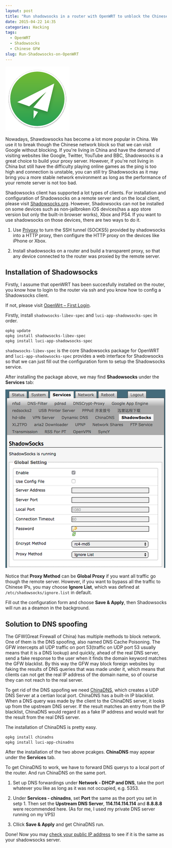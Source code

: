 ```yaml
---
layout: post
title: "Run shadowsocks in a router with OpenWRT to unblock the Chinese network block"
date: 2015-04-22 14:35
categories: Hacking
tags:
  - OpenWRT
  - Shadowsocks
  - Chinese GFW
slug: Run-Shadowsocks-on-OpenWRT
---
```


![Shadowsocks](/images/Shadowsocks_logo.png)

Nowadays, Shawdowsocks has become a lot more popular in China. We use it to break though the Chinese network block so that we can visit Google without blocking. If you're living in China and have the demand of visiting websites like Google, Twitter, YouTube and BBC, Shadowsocks is a great choice to build your proxy server. However, if you're not living in China but still have the difficulty playing online games as the ping is too high and connection is unstable, you can still try Shadowsocks as it may bring you a more stable network environment as long as the performance of your remote server is not too bad.

Shadowsocks client has supported a lot types of clients. For installation and configuration of Shadowsocks on a remote server and on the local client, please visit [Shadowsocks.org](http://shadowsocks.org/en/index.html). However, Shadowsocks can not be installed on some devices such as non-jailbroken iOS devices(has a app store version but only the built-in browser works), Xbox and PS4. If you want to use shadowsocks on those devices, there are two ways to do it.

1. Use [Privoxy](www.privoxy.org) to turn the SSH tunnel (SOCKS5) provided by shadowsocks into a HTTP proxy, then configure the HTTP proxy on the devices like iPhone or Xbox.

2. Install shadowsocks on a router and build a transparent proxy, so that any device connected to the router was proxied by the remote server.

## Installation of Shadowsocks

Firstly, I assume that openWRT has been succesfully installed on the router, you know how to login to the router via ssh and you know how to config a Shadowsocks client.

If not, please visit [OpenWrt – First Login](http://wiki.openwrt.org/doc/howto/firstlogin).

Firstly, install `shadowsocks-libev-spec` and `luci-app-shadowsocks-spec` in order.

    opkg update
    opkg install shadowsocks-libev-spec
    opkg install luci-app-shadowsocks-spec

`shadowsocks-libev-spec` is the core Shadowsocks package for OpenWRT and `luci-app-shadowsocks-spec` provides a web interface for Shadowsocks so that we can just fill out the configuration form to setup the Shadowsocks service.

After installing the package above, we may find **Shadowsocks** under the **Services** tab:

![OpenWRT Shawdowsocks](/images/openwrt.png)

Notice that **Proxy Method** can be **Global Proxy** if you want all traffic go though the remote server. However, if you want to bypass all the traffic to Chinese IPs, you may choose **Ignore List**, which was defined at `/etc/shadowsocks/ignore.list` in default.

Fill out the configuration form and choose **Save & Apply**, then Shadowsocks will run as a deamon in the background.

## Solution to DNS spoofing

The GFW(Great Firewall of China) has multiple methods to block network. One of them is the DNS spoofing, also named DNS Cache Poisoning. The GFW intercepts all UDP traffic on port 53(traffic on UDP port 53 usually means that it is a DNS lookup) and quickly, ahead of the real DNS server, send a fake response to the user when it finds the domain keyword matches the GFW blacklist. By this way the GFW may block foreign websites by faking the results of DNS queries that was made under it, which means that clients can not get the real IP address of the domain name, so of course they can not reach to the real server.

To get rid of the DNS sppofing we need [ChinaDNS](https://github.com/clowwindy/ChinaDNS), which creates a UDP DNS Server at a certian local port. ChinaDNS has a built-in IP blacklist. When a DNS query was made by the client to the ChinaDNS server, it looks up from the upstream DNS server. If the result matches an entry from the IP blacklist, ChinaDNS would regard it as a fake IP address and would wait for the result from the real DNS server.

The installation of ChinaDNS is pretty easy.

    opkg install chinadns
    opkg install luci-app-chinadns

After the installation of the two above pcakges. **ChinaDNS** may appear under the **Services** tab.

To get ChinaDNS to work, we have to forward DNS querys to a local port of the router. And run ChinaDNS on the same port.

1. Set up DNS forwardings under **Network - DHCP and DNS**, take the port whatever you like as long as it was not occupied, e.g. 5353.

2. Under **Services - chinadns**, set **Port** the same as the port you set in setp 1. Then set the **Upstream DNS Server**, **114.114.114.114** and **8.8.8.8** were recommended here. (As for me, I used my private DNS server running on my VPS)

3. Cllick **Save & Apply** and get ChinaDNS run.

Done! Now you may [check your public IP address](https://www.google.com/search?q=ip) to see if it is the same as your shadowsocks server.
